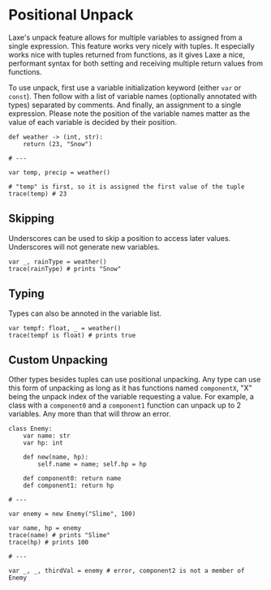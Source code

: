 # Positional Unpack

Laxe's unpack feature allows for multiple variables to assigned from a single expression. This feature works very nicely with tuples. It especially works nice with tuples returned from functions, as it gives Laxe a nice, performant syntax for both setting and receiving multiple return values from functions.

To use unpack, first use a variable initialization keyword (either `var` or `const`). Then follow with a list of variable names (optionally annotated with types) separated by comments. And finally, an assignment to a single expression. Please note the position of the variable names matter as the value of each variable is decided by their position.
```laxe
def weather -> (int, str):
	return (23, "Snow")

# ---

var temp, precip = weather()

# "temp" is first, so it is assigned the first value of the tuple
trace(temp) # 23
```

## Skipping

Underscores can be used to skip a position to access later values. Underscores will not generate new variables.
```laxe
var _, rainType = weather()
trace(rainType) # prints "Snow"
```

## Typing

Types can also be annoted in the variable list.
```laxe
var tempf: float, _ = weather()
trace(tempf is float) # prints true
```

## Custom Unpacking

Other types besides tuples can use positional unpacking. Any type can use this form of unpacking as long as it has functions named `componentX`, "X" being the unpack index of the variable requesting a value. For example, a class with a `component0` and a `component1` function can unpack up to 2 variables. Any more than that will throw an error.
```laxe
class Enemy:
	var name: str
	var hp: int

	def new(name, hp):
		self.name = name; self.hp = hp

	def component0: return name
	def component1: return hp

# ---

var enemy = new Enemy("Slime", 100)

var name, hp = enemy
trace(name) # prints "Slime"
trace(hp) # prints 100

# ---

var _, _, thirdVal = enemy # error, component2 is not a member of Enemy
```
